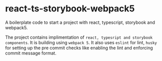 # react-ts-storybook-webpack5
A boilerplate code to start a project with react, typescript, storybook and webpack5.

The project contains implimentation of `react, typesript and storybook components`.
It is building using `webpack 5`. It also uses `eslint` for lint, `husky` for setting up the pre commit checks like enabling the lint and enforcing commit message format.

